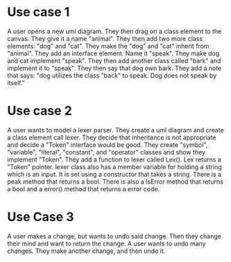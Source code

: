 # Use case 1

A user opens a new uml diagram. They then drag on a class element to the canvas. They give it a 
name "animal". They then add two more class elements: "dog" and "cat". They make the "dog" and 
"cat" inherit from "animal". They add an interface element. Name it "speak". They make dog and
cat implement "speak". They then add another class called "bark" and implement it to "speak".
They then say that dog own bark. They add a note that says: "dog utilizes the class "back" to
speak. Dog does not speak by itself."

# Use case 2

A user wants to model a lexer parser. They create a uml diagram and create a class element call
lexer. They decide that inheritance is not appropriate and decide a "Token" interface would be good.
They create "symbol", "variable", "literal", "constant", and "operator" classes and show they implement
"Token". They add a function to lexer called Lex(). Lex returns a "Token" pointer. lexer class also has
a member variable for holding a string which is an input. It is set using a constructor that takes a string.
There is a peak method that returns a bool. There is also a IsError method that returns a bool and a error()
method that returns a error code.

# Use Case 3

A user makes a change, but wants to undo said change. Then they change their mind and want to return the change.
A user wants to undo many changes. They make another change, and then undo it.

